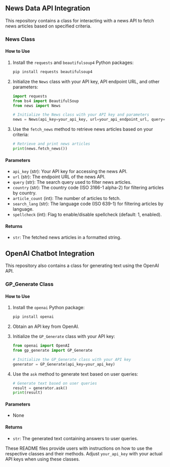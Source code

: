## News Data API Integration

This repository contains a class for interacting with a news API to fetch news articles based on specified criteria.

### News Class

#### How to Use

1. Install the `requests` and `beautifulsoup4` Python packages:

    ```bash
    pip install requests beautifulsoup4
    ```

2. Initialize the `News` class with your API key, API endpoint URL, and other parameters:

    ```python
    import requests
    from bs4 import BeautifulSoup
    from news import News

    # Initialize the News class with your API key and parameters
    news = News(api_key=your_api_key, url=your_api_endpoint_url, query="your query", country="us", article_count=5, search_lang="en")
    ```

3. Use the `fetch_news` method to retrieve news articles based on your criteria:

    ```python
    # Retrieve and print news articles
    print(news.fetch_news())
    ```

#### Parameters

- `api_key` (str): Your API key for accessing the news API.
- `url` (str): The endpoint URL of the news API.
- `query` (str): The search query used to filter news articles.
- `country` (str): The country code (ISO 3166-1 alpha-2) for filtering articles by country.
- `article_count` (int): The number of articles to fetch.
- `search_lang` (str): The language code (ISO 639-1) for filtering articles by language.
- `spellcheck` (int): Flag to enable/disable spellcheck (default: 1, enabled).

#### Returns

- `str`: The fetched news articles in a formatted string.

## OpenAI Chatbot Integration

This repository also contains a class for generating text using the OpenAI API.

### GP_Generate Class

#### How to Use

1. Install the `openai` Python package:

    ```bash
    pip install openai
    ```

2. Obtain an API key from OpenAI.

3. Initialize the `GP_Generate` class with your API key:

    ```python
    from openai import OpenAI
    from gp_generate import GP_Generate

    # Initialize the GP_Generate class with your API key
    generator = GP_Generate(api_key=your_api_key)
    ```

4. Use the `ask` method to generate text based on user queries:

    ```python
    # Generate text based on user queries
    result = generator.ask()
    print(result)
    ```

#### Parameters

- None

#### Returns

- `str`: The generated text containing answers to user queries.

These README files provide users with instructions on how to use the respective classes and their methods. Adjust `your_api_key` with your actual API keys when using these classes.